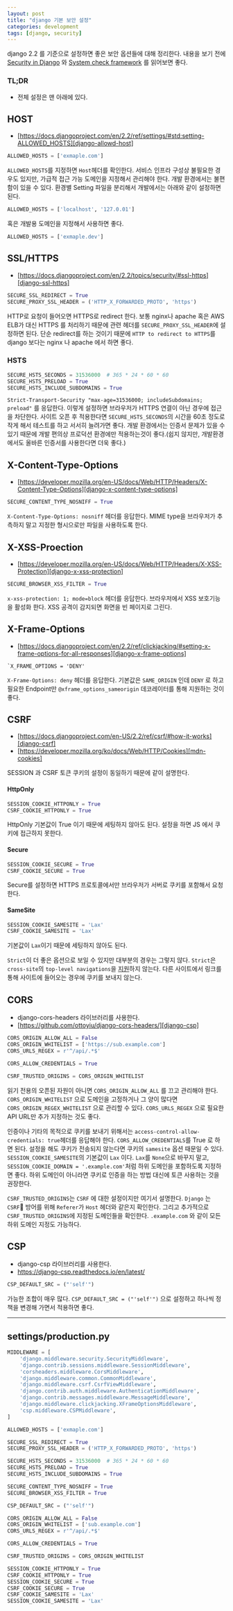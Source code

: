 ```yaml
---
layout: post
title: "django 기본 보안 설정"
categories: development
tags: [django, security]
---
```


django 2.2 를 기준으로 설정하면 좋은 보안 옵션들에 대해 정리한다. 
내용을 보기 전에 [Security in Django][security-in-django] 와 [System check framework][system-check-framework] 를 읽어보면 좋다.

### TL;DR
- 전체 설정은 맨 아래에 있다.


## HOST
- [https://docs.djangoproject.com/en/2.2/ref/settings/#std:setting-ALLOWED_HOSTS][django-allowd-host]

```python
ALLOWED_HOSTS = ['exmaple.com']
```

`ALLOWED_HOSTS`를 지정하면 `Host`헤더를 확인한다. 서비스 인프라 구성상 불필요한 경우도 있지만, 가급적 접근 가능 도메인을 지정해서 관리해야 한다.
개발 환경에서는 불편함이 있을 수 있다. 환경별 Setting 파일을 분리해서 개발에서는 아래와 같이 설정하면 된다.

```python
ALLOWED_HOSTS = ['localhost', '127.0.01']
```

혹은 개발용 도메인을 지정해서 사용하면 좋다.

```python
ALLOWED_HOSTS = ['exmaple.dev']
```


## SSL/HTTPS
- [https://docs.djangoproject.com/en/2.2/topics/security/#ssl-https][django-ssl-https]

```python
SECURE_SSL_REDIRECT = True
SECURE_PROXY_SSL_HEADER = ('HTTP_X_FORWARDED_PROTO', 'https')
```

HTTP로 요청이 들어오면 HTTPS로 redirect 한다. 
보통 nginx나 apache 혹은 AWS ELB가 대신 HTTPS 를 처리하기 때문에 관련 헤더를 `SECURE_PROXY_SSL_HEADER`에 설정하면 된다.
단순 redirect를 하는 것이기 때문에 `HTTP to redirect to HTTPS`를 django 보다는 nginx 나 apache 에서 하면 좋다.

### HSTS 
```python
SECURE_HSTS_SECONDS = 31536000  # 365 * 24 * 60 * 60
SECURE_HSTS_PRELOAD = True
SECURE_HSTS_INCLUDE_SUBDOMAINS = True
```

`Strict-Transport-Security "max-age=31536000; includeSubdomains; preload"` 를 응답한다. 
이렇게 설정하면 브라우저가 HTTPS 연결이 아닌 경우에 접근을 차단한다. 사이트 오픈 후 적용한다면 `SECURE_HSTS_SECONDS`의 시간을 60초 정도로 작게 해서 테스트를 하고 서서히 늘려가면 좋다.
개발 환경에서는 인증서 문제가 있을 수 있기 때문에 개발 편의상 프로덕션 환경에만 적용하는것이 좋다.(쉽지 않지만, 개발환경에서도 올바른 인증서를 사용한다면 더욱 좋다.)


## X-Content-Type-Options
- [https://developer.mozilla.org/en-US/docs/Web/HTTP/Headers/X-Content-Type-Options][django-x-content-type-options]

```python
SECURE_CONTENT_TYPE_NOSNIFF = True
```

`X-Content-Type-Options: nosniff` 헤더를 응답한다. MIME type을 브라우저가 추측하지 말고 지정한 형시으로만 파일을 사용하도록 한다.


## X-XSS-Proection
- [https://developer.mozilla.org/en-US/docs/Web/HTTP/Headers/X-XSS-Protection][django-x-xss-protection]

```python
SECURE_BROWSER_XSS_FILTER = True
```

`x-xss-protection: 1; mode=block` 헤더를 응답한다. 브라우저에서 XSS 보호기능을 활성화 한다. XSS 공격이 감지되면 화면을 빈 페이지로 그린다.


## X-Frame-Options
- [https://docs.djangoproject.com/en/2.2/ref/clickjacking/#setting-x-frame-options-for-all-responses][django-x-frame-options]

```
`X_FRAME_OPTIONS = 'DENY'
```

`X-Frame-Options: deny` 헤더를 응답한다. 기본값은 `SAME_ORIGIN` 인데 `DENY` 로 하고 필요한 Endpoint만 `@xframe_options_sameorigin` 데코레이터를 통해 지원하는 것이 좋다.


## CSRF
- [https://docs.djangoproject.com/en-US/2.2/ref/csrf/#how-it-works][django-csrf]
- [https://developer.mozilla.org/ko/docs/Web/HTTP/Cookies][mdn-cookies]

SESSION 과 CSRF 토큰 쿠키의 설정이 동일하기 때문에 같이 설명한다.

#### HttpOnly
```python
SESSION_COOKIE_HTTPONLY = True
CSRF_COOKIE_HTTPONLY = True
```
HttpOnly 기본값이 True 이기 때문에 세팅하지 않아도 된다. 설정을 하면 JS 에서 쿠키에 접근하지 못한다.

#### Secure
```python
SESSION_COOKIE_SECURE = True
CSRF_COOKIE_SECURE = True
```
Secure를 설정하면 HTTPS 프로토콜에서만 브라우저가 서버로 쿠키를 포함해서 요청한다.

#### SameSite
```python
SESSION_COOKIE_SAMESITE = 'Lax'
CSRF_COOKIE_SAMESITE = 'Lax'
```
기본값이 `Lax`이기 때문에 세팅하지 않아도 된다.

`Strict`이 더 좋은 옵션으로 보일 수 있지만 대부분의 경우는 그렇지 않다. 
`Strict`은 `cross-site`의 `top-level navigations`을 [지원][rfc6265-4.1.2.7]하지 않는다. 
다른 사이트에서 링크를 통해 사이트에 들어오는 경우에 쿠키를 보내지 않는다.


## CORS
- django-cors-headers 라이브러리를 사용한다.
- [https://github.com/ottoyiu/django-cors-headers/][django-csp]


```python
CORS_ORIGIN_ALLOW_ALL = False
CORS_ORIGIN_WHITELIST = ['https://sub.example.com']
CORS_URLS_REGEX = r'^/api/.*$'

CORS_ALLOW_CREDENTIALS = True 

CSRF_TRUSTED_ORIGINS = CORS_ORIGIN_WHITELIST
```

읽기 전용의 오픈된 자원이 아니면 `CORS_ORIGIN_ALLOW_ALL` 를 끄고 관리해야 한다. `CORS_ORIGIN_WHITELIST` 으로 도메인을 고정하거나 그 양이 많다면 `CORS_ORIGIN_REGEX_WHITELIST` 으로 관리할 수 있다. `CORS_URLS_REGEX` 으로 필요한 API URL만 추가 지정하는 것도 좋다.

인증이나 기타의 목적으로 쿠키를 보내기 위해서는 `access-control-allow-credentials: true`헤더를 응답해야 한다. `CORS_ALLOW_CREDENTIALS`를 True 로 하면 된다. 
설정을 해도 쿠키가 전송되지 않는다면 쿠키의 `samesite` 옵션 때문일 수 있다. `SESSION_COOKIE_SAMESITE`의 기본값이 `Lax` 이다. `Lax`를 `None`으로 바꾸지 말고, `SESSION_COOKIE_DOMAIN = '.example.com'`처럼 하위 도메인을 포함하도록 지정하면 좋다. 하위 도메인이 아니라면 쿠키로 인증을 하는 방법 대신에  토큰 사용하는 것을 권장한다.

`CSRF_TRUSTED_ORIGINS`는 `CSRF` 에 대한 설정이지만 여기서 설명한다. `Django` 는 `CSRF` 방어를 위해 `Referer`가 `Host` 헤더와 같은지 확인한다. 그리고 추가적으로 `CSRF_TRUSTED_ORIGINS`에 지정된 도메인들을 확인한다. `.example.com` 와 같이 모든 하위 도메인 지정도 가능하다.


## CSP
- django-csp 라이브러리를 사용한다.
- https://django-csp.readthedocs.io/en/latest/

```python
CSP_DEFAULT_SRC = ("'self'")
```

가능한 조합이 매우 많다. `CSP_DEFAULT_SRC = ("'self'")` 으로 설정하고 하나씩 정책을 변경해 가면서 적용하면 좋다.


---------------------------------------------
## settings/production.py
```python
MIDDLEWARE = [
    'django.middleware.security.SecurityMiddleware',
    'django.contrib.sessions.middleware.SessionMiddleware',
    'corsheaders.middleware.CorsMiddleware',
    'django.middleware.common.CommonMiddleware',
    'django.middleware.csrf.CsrfViewMiddleware',
    'django.contrib.auth.middleware.AuthenticationMiddleware',
    'django.contrib.messages.middleware.MessageMiddleware',
    'django.middleware.clickjacking.XFrameOptionsMiddleware',
    'csp.middleware.CSPMiddleware',
]

ALLOWED_HOSTS = ['exmaple.com']

SECURE_SSL_REDIRECT = True
SECURE_PROXY_SSL_HEADER = ('HTTP_X_FORWARDED_PROTO', 'https')

SECURE_HSTS_SECONDS = 31536000  # 365 * 24 * 60 * 60
SECURE_HSTS_PRELOAD = True
SECURE_HSTS_INCLUDE_SUBDOMAINS = True

SECURE_CONTENT_TYPE_NOSNIFF = True
SECURE_BROWSER_XSS_FILTER = True

CSP_DEFAULT_SRC = ("'self'")

CORS_ORIGIN_ALLOW_ALL = False
CORS_ORIGIN_WHITELIST = ['sub.example.com']
CORS_URLS_REGEX = r'^/api/.*$'

CORS_ALLOW_CREDENTIALS = True 

CSRF_TRUSTED_ORIGINS = CORS_ORIGIN_WHITELIST

SESSION_COOKIE_HTTPONLY = True
CSRF_COOKIE_HTTPONLY = True
SESSION_COOKIE_SECURE = True
CSRF_COOKIE_SECURE = True
CSRF_COOKIE_SAMESITE = 'Lax'
SESSION_COOKIE_SAMESITE = 'Lax'
```


[security-in-django]: https://docs.djangoproject.com/en/2.2/topics/security/
[system-check-framework]: https://docs.djangoproject.com/en/2.2/ref/checks/#security
[django-allowd-host]: https://docs.djangoproject.com/en/2.2/ref/settings/#std:setting-ALLOWED_HOSTS
[django-ssl-https]: https://docs.djangoproject.com/en/2.2/topics/security/#ssl-https
[django-x-content-type-options]: https://developer.mozilla.org/en-US/docs/Web/HTTP/Headers/X-Content-Type-Options
[django-x-xss-protection]: https://developer.mozilla.org/en-US/docs/Web/HTTP/Headers/X-XSS-Protection
[django-x-frame-options]: https://docs.djangoproject.com/en/2.2/ref/clickjacking/#setting-x-frame-options-for-all-responses
[django-csrf]: https://docs.djangoproject.com/en-US/2.2/ref/csrf/#how-it-works
[django-csp]: https://django-csp.readthedocs.io/en/latest/
[mdn-cookies]: https://developer.mozilla.org/ko/docs/Web/HTTP/Cookies
[caniuse-smaesite]: https://caniuse.com/#feat=same-site-cookie-attribute
[rfc6265-4.1.2.7]: https://tools.ietf.org/html/draft-ietf-httpbis-rfc6265bis-03#section-4.1.2.7